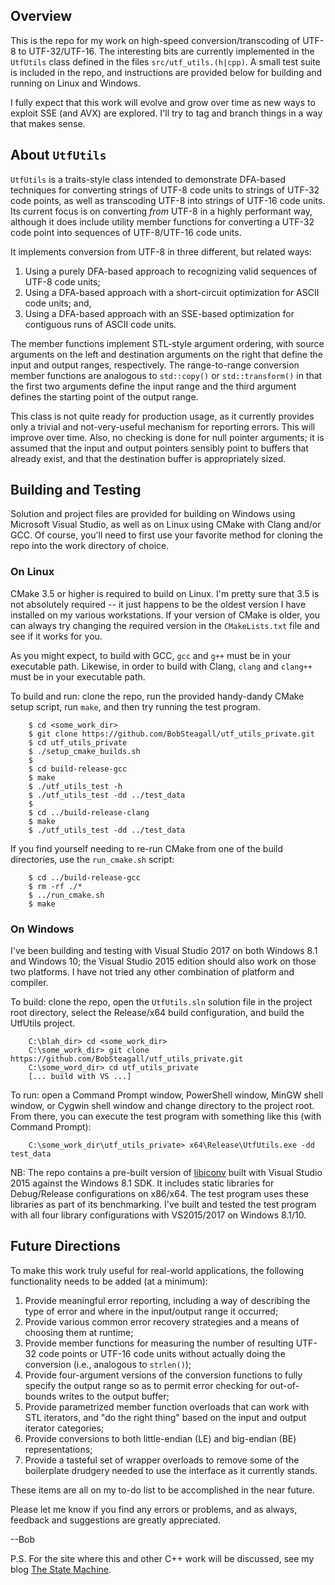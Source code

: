 ## Overview

This is the repo for my work on high-speed conversion/transcoding of UTF-8 to UTF-32/UTF-16.  The interesting bits are currently implemented in the `UtfUtils` class defined in the files `src/utf_utils.(h|cpp)`.  A small test suite is included in the repo, and instructions are provided below for building and running on Linux and Windows.

I fully expect that this work will evolve and grow over time as new ways to exploit SSE (and AVX) are explored.  I'll try to tag and branch things in a way that makes sense.

## About `UtfUtils`

`UtfUtils` is a traits-style class intended to demonstrate DFA-based techniques for converting strings of UTF-8 code units to strings of UTF-32 code points, as well as transcoding UTF-8 into strings of UTF-16 code units.  Its current focus is on converting _from_ UTF-8 in a highly performant way, although it does include utility member functions for converting a UTF-32 code point into sequences of UTF-8/UTF-16 code units.

It implements conversion from UTF-8 in three different, but related ways:

1. Using a purely DFA-based approach to recognizing valid sequences of UTF-8 code units;
1. Using a DFA-based approach with a short-circuit optimization for ASCII code units; and, 
1. Using a DFA-based approach with an SSE-based optimization for contiguous runs of ASCII code units.

The member functions implement STL-style argument ordering, with source arguments on the left and destination arguments on the right that define the input and output ranges, respectively.  The range-to-range conversion member functions are analogous to `std::copy()` or `std::transform()` in that the first two arguments define the input range and the third argument defines the starting point of the output range.

This class is not quite ready for production usage, as it currently provides only a trivial and not-very-useful mechanism for reporting errors.  This will improve over time.  Also, no checking is done for null pointer arguments; it is assumed that the input and output pointers sensibly point to buffers that already exist, and that the destination buffer is appropriately sized.

## Building and Testing

Solution and project files are provided for building on Windows using Microsoft Visual Studio, as well as on Linux using CMake with Clang and/or GCC.  Of course, you'll need to first use your favorite method for cloning the repo into the work directory of choice.

### On Linux

CMake 3.5 or higher is required to build on Linux.  I'm pretty sure that 3.5 is not absolutely required -- it just happens to be the oldest version I have installed on my various workstations.  If your version of CMake is older, you can always try changing the required version in the `CMakeLists.txt` file and see if it works for you.

As you might expect, to build with GCC, `gcc` and `g++` must be in your executable path.  Likewise, in order to build with Clang, `clang` and `clang++` must be in your executable path.

To build and run: clone the repo, run the provided handy-dandy CMake setup script, run `make`, and then try running the test program.

```
    $ cd <some_work_dir>
    $ git clone https://github.com/BobSteagall/utf_utils_private.git
    $ cd utf_utils_private
    $ ./setup_cmake_builds.sh
    $
    $ cd build-release-gcc
    $ make
    $ ./utf_utils_test -h
    $ ./utf_utils_test -dd ../test_data
    $
    $ cd ../build-release-clang
    $ make
    $ ./utf_utils_test -dd ../test_data
```

If you find yourself needing to re-run CMake from one of the build directories, use the `run_cmake.sh` script:

```
    $ cd ../build-release-gcc
    $ rm -rf ./*
    $ ../run_cmake.sh
    $ make
```

### On Windows

I've been building and testing with Visual Studio 2017 on both Windows 8.1 and Windows 10;  the Visual Studio 2015 edition should also work on those two platforms.  I have not tried any other combination of platform and compiler.

To build: clone the repo, open the `UtfUtils.sln` solution file in the project root directory, select the Release/x64 build configuration, and build the UtfUtils project.

```
    C:\blah_dir> cd <some_work_dir>
    C:\some_work_dir> git clone https://github.com/BobSteagall/utf_utils_private.git
    C:\some_word_dir> cd utf_utils_private
    [... build with VS ...]
```

To run: open a Command Prompt window, PowerShell window, MinGW shell window, or Cygwin shell window and change directory to the project root.  From there, you can execute the test program with something like this (with Command Prompt):

```
    C:\some_work_dir\utf_utils_private> x64\Release\UtfUtils.exe -dd test_data
```

NB: The repo contains a pre-built version of [libiconv](https://www.gnu.org/software/libiconv/) built with Visual Studio 2015 against the Windows 8.1 SDK.  It includes static libraries for Debug/Release configurations on x86/x64.  The test program uses these libraries as part of its benchmarking.  I've built and tested the test program with all four library configurations with VS2015/2017 on Windows 8.1/10.

## Future Directions

To make this work truly useful for real-world applications, the following functionality needs to be added (at a minimum):
1. Provide meaningful error reporting, including a way of describing the type of error and where in the input/output range it occurred;
1. Provide various common error recovery strategies and a means of choosing them at runtime;
1. Provide member functions for measuring the number of resulting UTF-32 code points or UTF-16 code units without actually doing the conversion (i.e., analogous to `strlen()`);
1. Provide four-argument versions of the conversion functions to fully specify the output range so as to permit error checking for out-of-bounds writes to the output buffer;
1. Provide parametrized member function overloads that can work with STL iterators, and "do the right thing" based on the input and output iterator categories;
1. Provide conversions to both little-endian (LE) and big-endian (BE) representations;
1. Provide a tasteful set of wrapper overloads to remove some of the boilerplate drudgery needed to use the interface as it currently stands.

These items are all on my to-do list to be accomplished in the near future. 

Please let me know if you find any errors or problems, and as always, feedback and suggestions are greatly appreciated.

--Bob

P.S. For the site where this and other C++ work will be discussed, see my blog [The State Machine](https://bobsteagall.com).